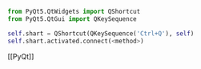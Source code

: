 

```python
from PyQt5.QtWidgets import QShortcut
from PyQt5.QtGui import QKeySequence
```

```python
self.shart = QShortcut(QKeySequence('Ctrl+Q'), self)
self.shart.activated.connect(<method>)
```

[[PyQt]]
